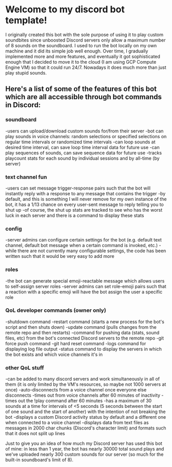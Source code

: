 # Welcome to my discord bot template!

I originally created this bot with the sole purpose of using it to play custom soundbites since unboosted Discord servers only allow a maximum number of 8 sounds on the soundboard. I used to run the bot locally on my own machine and it did its simple job well enough.
Over time, I gradually implemented more and more features, and eventually it got sophisticated enough that I decided to move it to the cloud (I am using GCP Compute Engine VM) so that it could run 24/7. Nowadays it does much more than just play stupid sounds.

## Here's a list of some of the features of this bot which are all accessible through bot commands in Discord:

### soundboard
-users can upload/download custom sounds for/from their server
-bot can play sounds in voice channels: random selections or specified selections on regular time intervals or randomized time intervals
-can loop sounds at desired time interval, can save loop time interval data for future use
-can play sequences of sounds, can save sequence data for future use
-tracks playcount stats for each sound by individual sessions and by all-time (by server)

### text channel fun
-users can set message trigger-response pairs such that the bot will instantly reply with a response to any message that contains the trigger
-by default, and this is something I will never remove for my own instance of the bot, it has a 1/13 chance on every user-sent message to reply telling you to shut up
-of course, the shut up stats are tracked to see who has the worst luck in each server and there is a command to display these stats

### config
-server admins can configure certain settings for the bot (e.g. default text channel, default bot message when a certain command is invoked, etc.)
-while there are not currently many configurable settings, the code has been written such that it would be very easy to add more

### roles
-the bot can generate special emoji-reactable message which allows users to self-assign server roles
-server admins can set role-emoji pairs such that a reaction with a specific emoji will have the bot assign the user a specific role

### QoL developer commands (owner only)
-shutdown command
-restart command (starts a new process for the bot's script and then shuts down)
-update command (pulls changes from the remote repo and then restarts)
-command for pushing data (stats, sound files, etc) from the bot's connected Discord servers to the remote repo
-git force push command
-git hard reset command
-logs command for displaying log file output
-status command to display the servers in which the bot exists and which voice channels it's in

### other QoL stuff
-can be added to many discord servers and work simultaneously in all of them (it is only limited by the VM's resources, so maybe not 1000 servers at once)
-auto-disconnects from a voice channel once everyone else disconnects
-times out from voice channels after 60 minutes of inactivity
-times out the !play command after 60 minutes
-has a maximum of 30 sounds at a time for intervals of <5 seconds (5 seconds between the start of one sound and the start of another) with the intention of not breaking the bot
-displays a custom Discord activity status by default and a different one when connected to a voice channel
-displays data from text files as messages in 2000 char chunks (Discord's character limit) and formats such that it does not split up lines




Just to give you an idea of how much my Discord server has used this bot of mine: in less than 1 year, the bot has nearly 30000 total sound plays and we've uploaded nearly 300 custom sounds for our server (so much for the built-in soundboard's limit of 8).
